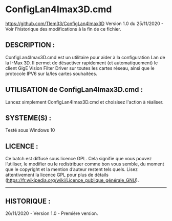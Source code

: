 # ConfigLan4Imax3D.cmd

https://github.com/Tlem33/ConfigLan4Imax3D
Version 1.0 du 25/11/2020 - Voir l'historique des modifications à la fin de ce fichier.


## DESCRIPTION :
ConfigLan4Imax3D.cmd est un utilitaire pour aider à la configuration Lan de la I-Max 3D.
Il permet de désactiver rapidement (et automatiquement) le client GigE Vision Filter Driver sur toutes les cartes réseau, ainsi que le protocole IPV6 sur la/les cartes souhaitées.


## UTILISATION de ConfigLan4Imax3D.cmd :
Lancez simplement ConfigLan4Imax3D.cmd et choisisez l'action à réaliser.


## SYSTEME(S) :
Testé sous Windows 10


## LICENCE :
Ce batch est diffusé sous licence GPL. Cela signifie que vous pouvez l’utiliser, le modifier ou
le redistribuer comme bon vous semble, du moment que le copyright et la mention d’auteur restent tels quels.
Lisez attentivement la licence GPL pour plus de détails (https://fr.wikipedia.org/wiki/Licence_publique_générale_GNU).

---

## HISTORIQUE :
26/11/2020 - Version 1.0
	- Première version.

